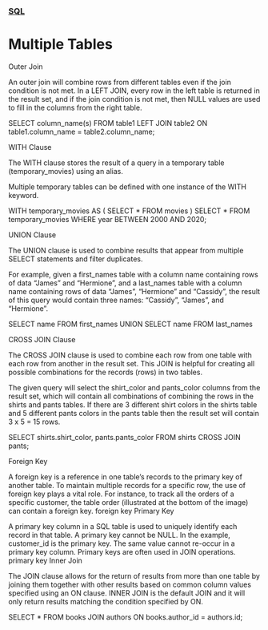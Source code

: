 ### [SQL](./README.md)
# Multiple Tables

Outer Join

An outer join will combine rows from different tables even if the join condition is not met. In a LEFT JOIN, every row in the left table is returned in the result set, and if the join condition is not met, then NULL values are used to fill in the columns from the right table.

SELECT column_name(s)
FROM table1
LEFT JOIN table2
  ON table1.column_name = table2.column_name;

WITH Clause

The WITH clause stores the result of a query in a temporary table (temporary_movies) using an alias.

Multiple temporary tables can be defined with one instance of the WITH keyword.

WITH temporary_movies AS (
   SELECT *
   FROM movies
)
SELECT *
FROM temporary_movies
WHERE year BETWEEN 2000 AND 2020;

UNION Clause

The UNION clause is used to combine results that appear from multiple SELECT statements and filter duplicates.

For example, given a first_names table with a column name containing rows of data “James” and “Hermione”, and a last_names table with a column name containing rows of data “James”, “Hermione” and “Cassidy”, the result of this query would contain three names: “Cassidy”, “James”, and “Hermione”.

SELECT name
FROM first_names
UNION
SELECT name
FROM last_names

CROSS JOIN Clause

The CROSS JOIN clause is used to combine each row from one table with each row from another in the result set. This JOIN is helpful for creating all possible combinations for the records (rows) in two tables.

The given query will select the shirt_color and pants_color columns from the result set, which will contain all combinations of combining the rows in the shirts and pants tables. If there are 3 different shirt colors in the shirts table and 5 different pants colors in the pants table then the result set will contain 3 x 5 = 15 rows.

SELECT shirts.shirt_color,
   pants.pants_color
FROM shirts
CROSS JOIN pants;

Foreign Key

A foreign key is a reference in one table’s records to the primary key of another table. To maintain multiple records for a specific row, the use of foreign key plays a vital role. For instance, to track all the orders of a specific customer, the table order (illustrated at the bottom of the image) can contain a foreign key.
foreign key
Primary Key

A primary key column in a SQL table is used to uniquely identify each record in that table. A primary key cannot be NULL. In the example, customer_id is the primary key. The same value cannot re-occur in a primary key column. Primary keys are often used in JOIN operations.
primary key
Inner Join

The JOIN clause allows for the return of results from more than one table by joining them together with other results based on common column values specified using an ON clause. INNER JOIN is the default JOIN and it will only return results matching the condition specified by ON.

SELECT * 
FROM books
JOIN authors
  ON books.author_id = authors.id;
